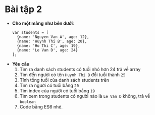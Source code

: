 # Bài tập 2
- **Cho một mảng như bên dưới**:
    ```
    var students = [
      {name: 'Nguyen Van A', age: 12},
      {name: 'Huynh Thi B', age: 20},
      {name: 'Ho Thi C', age: 19},
      {name: 'Le Van D', age: 24}
    ];
    ```
- **Yêu cầu**
    1. Tìm ra danh sách students có tuồi nhỏ hơn 24 trả về array
    2. Tìm đến người có tên `Huynh Thi B` đổi tuổi thành `25`
    3. Tính tổng tuổi của danh sách students trên
    4. Tìm ra người có tuổi bằng `20` 
    5. Tìm index của người có tuổi bằng `19`
    6. Tìm xem trong students có người nào là `Le Van D` không, trả về `boolean`
    7. Code bằng ES6 nhé.
